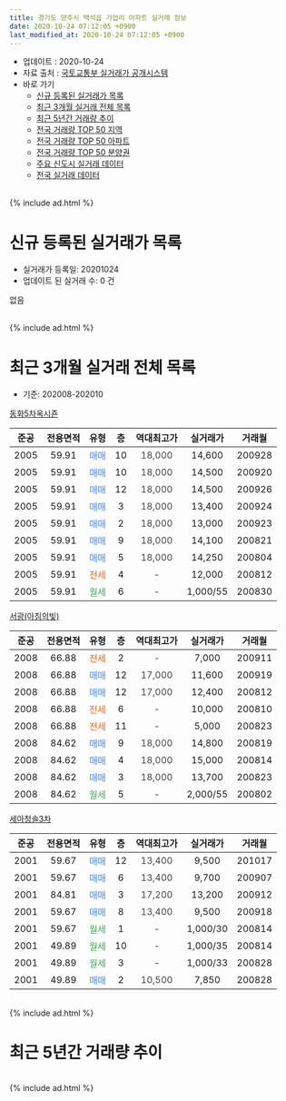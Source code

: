 ```yaml
---
title: 경기도 양주시 백석읍 가업리 아파트 실거래 정보
date: 2020-10-24 07:12:05 +0900
last_modified_at: 2020-10-24 07:12:05 +0900
---
```


* 업데이트 : 2020-10-24
* 자료 출처 : [국토교통부 실거래가 공개시스템](http://rt.molit.go.kr)
* 바로 가기
    * [신규 등록된 실거래가 목록](#신규-등록된-실거래가-목록)
    * [최근 3개월 실거래 전체 목록](#최근-3개월-실거래-전체-목록)
    * [최근 5년간 거래량 추이](#최근-5년간-거래량-추이)
    * [전국 거래량 TOP 50 지역](https://inasie.github.io/apt-trade-info/최근-3개월-전국에서-가장-거래가-많이-발생한-지역)
    * [전국 거래량 TOP 50 아파트](https://inasie.github.io/apt-trade-info/최근-3개월-전국에서-가장-거래가-많이-발생한-아파트)
    * [전국 거래량 TOP 50 분양권](https://inasie.github.io/apt-trade-info/최근-3개월-전국에서-가장-거래가-많이-발생한-분양권)
    * [주요 신도시 실거래 데이터](https://inasie.github.io/apt-trade-info/주요-신도시)
    * [전국 실거래 데이터](https://inasie.github.io/apt-trade-info/전국)
<br>
{% include ad.html %}
<br>

# 신규 등록된 실거래가 목록
* 실거래가 등록일: 20201024
* 업데이트 된 실거래 수: 0 건

없음

<br>
{% include ad.html %}
<br>

# 최근 3개월 실거래 전체 목록
* 기준: 202008-202010


[동화5차옥시죤](https://search.naver.com/search.naver?query=%EA%B2%BD%EA%B8%B0%EB%8F%84+%EC%96%91%EC%A3%BC%EC%8B%9C+%EB%B0%B1%EC%84%9D%EC%9D%8D+%EA%B0%80%EC%97%85%EB%A6%AC+%EB%8F%99%ED%99%945%EC%B0%A8%EC%98%A5%EC%8B%9C%EC%A3%A4)

|준공|전용면적|유형|층|역대최고가|실거래가|거래월|
|:---:|:---:|:---:|:---:|:---:|:---:|:---:|
|2005|59.91|<span style="color:#4285f3">매매</span>|10|<span style="color:#444444">18,000</span>|14,600|200928|
|2005|59.91|<span style="color:#4285f3">매매</span>|10|<span style="color:#444444">18,000</span>|14,500|200920|
|2005|59.91|<span style="color:#4285f3">매매</span>|12|<span style="color:#444444">18,000</span>|14,500|200926|
|2005|59.91|<span style="color:#4285f3">매매</span>|3|<span style="color:#444444">18,000</span>|13,400|200924|
|2005|59.91|<span style="color:#4285f3">매매</span>|2|<span style="color:#444444">18,000</span>|13,000|200923|
|2005|59.91|<span style="color:#4285f3">매매</span>|9|<span style="color:#444444">18,000</span>|14,100|200821|
|2005|59.91|<span style="color:#4285f3">매매</span>|5|<span style="color:#444444">18,000</span>|14,250|200804|
|2005|59.91|<span style="color:#ff5a00">전세</span>|4|<span style="color:#444444">-</span>|12,000|200812|
|2005|59.91|<span style="color:#34a853">월세</span>|6|<span style="color:#444444">-</span>|1,000/55|200830|

[서광(아침의빛)](https://search.naver.com/search.naver?query=%EA%B2%BD%EA%B8%B0%EB%8F%84+%EC%96%91%EC%A3%BC%EC%8B%9C+%EB%B0%B1%EC%84%9D%EC%9D%8D+%EA%B0%80%EC%97%85%EB%A6%AC+%EC%84%9C%EA%B4%91%28%EC%95%84%EC%B9%A8%EC%9D%98%EB%B9%9B%29)

|준공|전용면적|유형|층|역대최고가|실거래가|거래월|
|:---:|:---:|:---:|:---:|:---:|:---:|:---:|
|2008|66.88|<span style="color:#ff5a00">전세</span>|2|<span style="color:#444444">-</span>|7,000|200911|
|2008|66.88|<span style="color:#4285f3">매매</span>|12|<span style="color:#444444">17,000</span>|11,600|200919|
|2008|66.88|<span style="color:#4285f3">매매</span>|12|<span style="color:#444444">17,000</span>|12,400|200812|
|2008|66.88|<span style="color:#ff5a00">전세</span>|6|<span style="color:#444444">-</span>|10,000|200810|
|2008|66.88|<span style="color:#ff5a00">전세</span>|11|<span style="color:#444444">-</span>|5,000|200823|
|2008|84.62|<span style="color:#4285f3">매매</span>|9|<span style="color:#444444">18,000</span>|14,800|200819|
|2008|84.62|<span style="color:#4285f3">매매</span>|4|<span style="color:#444444">18,000</span>|15,000|200814|
|2008|84.62|<span style="color:#4285f3">매매</span>|3|<span style="color:#444444">18,000</span>|13,700|200823|
|2008|84.62|<span style="color:#34a853">월세</span>|5|<span style="color:#444444">-</span>|2,000/55|200802|

[세아청솔3차](https://search.naver.com/search.naver?query=%EA%B2%BD%EA%B8%B0%EB%8F%84+%EC%96%91%EC%A3%BC%EC%8B%9C+%EB%B0%B1%EC%84%9D%EC%9D%8D+%EA%B0%80%EC%97%85%EB%A6%AC+%EC%84%B8%EC%95%84%EC%B2%AD%EC%86%943%EC%B0%A8)

|준공|전용면적|유형|층|역대최고가|실거래가|거래월|
|:---:|:---:|:---:|:---:|:---:|:---:|:---:|
|2001|59.67|<span style="color:#4285f3">매매</span>|12|<span style="color:#444444">13,400</span>|9,500|201017|
|2001|59.67|<span style="color:#4285f3">매매</span>|6|<span style="color:#444444">13,400</span>|9,700|200907|
|2001|84.81|<span style="color:#4285f3">매매</span>|3|<span style="color:#444444">17,200</span>|13,200|200912|
|2001|59.67|<span style="color:#4285f3">매매</span>|8|<span style="color:#444444">13,400</span>|9,500|200918|
|2001|59.67|<span style="color:#34a853">월세</span>|1|<span style="color:#444444">-</span>|1,000/30|200814|
|2001|49.89|<span style="color:#34a853">월세</span>|10|<span style="color:#444444">-</span>|1,000/35|200814|
|2001|49.89|<span style="color:#34a853">월세</span>|3|<span style="color:#444444">-</span>|1,000/33|200828|
|2001|49.89|<span style="color:#4285f3">매매</span>|2|<span style="color:#444444">10,500</span>|7,850|200828|


<br>
{% include ad.html %}
<br>

# 최근 5년간 거래량 추이


<div style="width:100%;">
    <canvas id="deal_progress" height="200"></canvas>
</div>

<script>
new Chart(document.getElementById("deal_progress"), {
    type: 'line',
    data: {
        labels: ['201510','201511','201512','201601','201602','201603','201604','201605','201606','201607','201608','201609','201610','201611','201612','201701','201702','201703','201704','201705','201706','201707','201708','201709','201710','201711','201712','201801','201802','201803','201804','201805','201806','201807','201808','201809','201810','201811','201812','201901','201902','201903','201904','201905','201906','201907','201908','201909','201910','201911','201912','202001','202002','202003','202004','202005','202006','202007','202008','202009','202010'],
        datasets: [{
            label: '매매',
            pointRadius: 1,
            data: [23, 14, 6, 13, 13, 20, 16, 22, 18, 15, 20, 18, 18, 16, 7, 8, 10, 14, 18, 13, 15, 12, 9, 6, 2, 9, 6, 11, 9, 9, 11, 7, 9, 10, 7, 11, 9, 7, 4, 4, 5, 5, 4, 5, 7, 5, 1, 6, 2, 7, 5, 8, 6, 4, 11, 5, 6, 11, 7, 9, 1],
            borderColor: "rgba(255, 201, 14, 1)",
            backgroundColor: "rgba(255, 201, 14, 0.5)",
            fill: false,
            lineTension: 0
        },{
            label: '전월세',
            pointRadius: 1,
            data: [9, 8, 7, 6, 6, 3, 10, 7, 8, 7, 8, 11, 9, 5, 8, 4, 3, 8, 7, 10, 9, 11, 7, 8, 6, 9, 4, 5, 8, 6, 7, 6, 3, 4, 7, 5, 3, 1, 4, 3, 4, 6, 8, 8, 7, 6, 4, 6, 9, 1, 3, 5, 7, 5, 6, 3, 7, 8, 8, 1, 0],
            borderColor: "rgba(0, 141, 185, 1)",
            backgroundColor: "rgba(0, 141, 185, 0.5)",
            fill: false,
            lineTension: 0
        }
        ]
    },
    options: {
        responsive: true,
        title: {
            display: false
        },
        tooltips: {
            mode: 'index',
            intersect: false
        },
        hover: {
            mode: 'nearest',
            intersect: true
        },
        scales: {
            xAxes: [{
                display: true,
                scaleLabel: {
                    display: true,
                    labelString: '년/월'
                }
            }],
            yAxes: [{
                display: true,
                ticks: {
                    suggestedMin: 0,
                },
                scaleLabel: {
                    display: true,
                    labelString: '실거래 수'
                }
            }]
        }
    }
});

</script>


<br>
{% include ad.html %}
<br>

